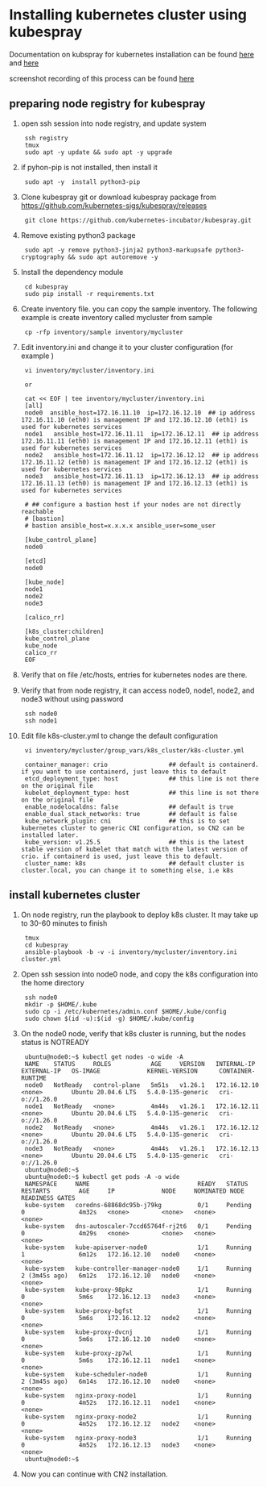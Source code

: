 # Installing kubernetes cluster using kubespray

Documentation on kubspray for kubernetes installation can be found [here](https://kubernetes.io/docs/setup/production-environment/tools/kubespray/) and [here](https://github.com/kubernetes-sigs/kubespray)


screenshot recording of this process can be found [here](https://asciinema.org/a/3lXxHOYgq9c6QaAHRbX3x8T7a)

## preparing node registry for kubespray

1. open ssh session into node registry, and update system 

        ssh registry
        tmux
        sudo apt -y update && sudo apt -y upgrade

2. if pyhon-pip is not installed, then install it

        sudo apt -y  install python3-pip

3. Clone kubespray git or download kubespray package from https://github.com/kubernetes-sigs/kubespray/releases

        git clone https://github.com/kubernetes-incubator/kubespray.git

4. Remove existing python3 package

        sudo apt -y remove python3-jinja2 python3-markupsafe python3-cryptography && sudo apt autoremove -y 

4. Install the dependency module 

        cd kubespray
        sudo pip install -r requirements.txt

5. Create inventory file. you can copy the sample inventory. The following example is create inventory called mycluster from sample

        cp -rfp inventory/sample inventory/mycluster

6. Edit inventory.ini and change it to your cluster configuration (for example )

        vi inventory/mycluster/inventory.ini

        or 
        
        cat << EOF | tee inventory/mycluster/inventory.ini
        [all]
        node0  ansible_host=172.16.11.10  ip=172.16.12.10  ## ip address 172.16.11.10 (eth0) is management IP and 172.16.12.10 (eth1) is used for kubernetes services 
        node1   ansible_host=172.16.11.11  ip=172.16.12.11  ## ip address 172.16.11.11 (eth0) is management IP and 172.16.12.11 (eth1) is used for kubernetes services 
        node2   ansible_host=172.16.11.12  ip=172.16.12.12  ## ip address 172.16.11.12 (eth0) is management IP and 172.16.12.12 (eth1) is used for kubernetes services 
        node3   ansible_host=172.16.11.13  ip=172.16.12.13  ## ip address 172.16.11.13 (eth0) is management IP and 172.16.12.13 (eth1) is used for kubernetes services 

        # ## configure a bastion host if your nodes are not directly reachable
        # [bastion]
        # bastion ansible_host=x.x.x.x ansible_user=some_user

        [kube_control_plane]
        node0

        [etcd]
        node0

        [kube_node]
        node1
        node2
        node3

        [calico_rr]

        [k8s_cluster:children]
        kube_control_plane
        kube_node
        calico_rr
        EOF

6. Verify that on file /etc/hosts, entries for kubernetes nodes are there.
7. Verify that from node registry, it can access node0, node1, node2, and node3 without using password

        ssh node0
        ssh node1

7. Edit file k8s-cluster.yml to change the default configuration

        vi inventory/mycluster/group_vars/k8s_cluster/k8s-cluster.yml

        container_manager: crio                 ## default is containerd. if you want to use containerd, just leave this to default
        etcd_deployment_type: host              ## this line is not there on the original file
        kubelet_deployment_type: host           ## this line is not there on the original file
        enable_nodelocaldns: false              ## default is true
        enable_dual_stack_networks: true        ## default is false
        kube_network_plugin: cni                ## this is to set kubernetes cluster to generic CNI configuration, so CN2 can be installed later.
        kube_version: v1.25.5                   ## this is the latest stable version of kubelet that match with the latest version of crio. if containerd is used, just leave this to default.
        cluster_name: k8s                       ## default cluster is cluster.local, you can change it to something else, i.e k8s

## install kubernetes cluster

1. On node registry, run the playbook to deploy k8s cluster. It may take up to 30-60 minutes to finish

        tmux
        cd kubespray
        ansible-playbook -b -v -i inventory/mycluster/inventory.ini cluster.yml

2. Open ssh session into node0 node, and copy the k8s configuration into the home directory

        ssh node0
        mkdir -p $HOME/.kube
        sudo cp -i /etc/kubernetes/admin.conf $HOME/.kube/config
        sudo chown $(id -u):$(id -g) $HOME/.kube/config

3. On the node0 node, verify that k8s cluster is running, but the nodes status is NOTREADY

        ubuntu@node0:~$ kubectl get nodes -o wide -A
        NAME    STATUS     ROLES           AGE     VERSION   INTERNAL-IP    EXTERNAL-IP   OS-IMAGE             KERNEL-VERSION      CONTAINER-RUNTIME
        node0   NotReady   control-plane   5m51s   v1.26.1   172.16.12.10   <none>        Ubuntu 20.04.6 LTS   5.4.0-135-generic   cri-o://1.26.0
        node1   NotReady   <none>          4m44s   v1.26.1   172.16.12.11   <none>        Ubuntu 20.04.6 LTS   5.4.0-135-generic   cri-o://1.26.0
        node2   NotReady   <none>          4m44s   v1.26.1   172.16.12.12   <none>        Ubuntu 20.04.6 LTS   5.4.0-135-generic   cri-o://1.26.0
        node3   NotReady   <none>          4m44s   v1.26.1   172.16.12.13   <none>        Ubuntu 20.04.6 LTS   5.4.0-135-generic   cri-o://1.26.0
        ubuntu@node0:~$
        ubuntu@node0:~$ kubectl get pods -A -o wide
        NAMESPACE     NAME                              READY   STATUS    RESTARTS        AGE     IP             NODE     NOMINATED NODE   READINESS GATES
        kube-system   coredns-68868dc95b-j79kg          0/1     Pending   0               4m32s   <none>         <none>   <none>           <none>
        kube-system   dns-autoscaler-7ccd65764f-rj2t6   0/1     Pending   0               4m29s   <none>         <none>   <none>           <none>
        kube-system   kube-apiserver-node0              1/1     Running   1               6m12s   172.16.12.10   node0    <none>           <none>
        kube-system   kube-controller-manager-node0     1/1     Running   2 (3m45s ago)   6m12s   172.16.12.10   node0    <none>           <none>
        kube-system   kube-proxy-98pkz                  1/1     Running   0               5m6s    172.16.12.13   node3    <none>           <none>
        kube-system   kube-proxy-bgfst                  1/1     Running   0               5m6s    172.16.12.12   node2    <none>           <none>
        kube-system   kube-proxy-dvcnj                  1/1     Running   0               5m6s    172.16.12.10   node0    <none>           <none>
        kube-system   kube-proxy-zp7wl                  1/1     Running   0               5m6s    172.16.12.11   node1    <none>           <none>
        kube-system   kube-scheduler-node0              1/1     Running   2 (3m45s ago)   6m14s   172.16.12.10   node0    <none>           <none>
        kube-system   nginx-proxy-node1                 1/1     Running   0               4m52s   172.16.12.11   node1    <none>           <none>
        kube-system   nginx-proxy-node2                 1/1     Running   0               4m52s   172.16.12.12   node2    <none>           <none>
        kube-system   nginx-proxy-node3                 1/1     Running   0               4m52s   172.16.12.13   node3    <none>           <none>
        ubuntu@node0:~$



4. Now you can continue with CN2 installation. 


